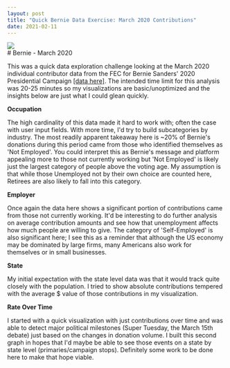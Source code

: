 ```yaml
---
layout: post
title: "Quick Bernie Data Exercise: March 2020 Contributions"
date: 2021-02-11
---
```


<div class='tableauPlaceholder' id='viz1613061172709' style='position: relative'><noscript><a href='#'><img alt=' ' src='https:&#47;&#47;public.tableau.com&#47;static&#47;images&#47;Be&#47;Bernie-March2020&#47;Dashboard1&#47;1_rss.png' style='border: none' /></a></noscript><object class='tableauViz'  style='display:none;'><param name='host_url' value='https%3A%2F%2Fpublic.tableau.com%2F' /> <param name='embed_code_version' value='3' /> <param name='site_root' value='' /><param name='name' value='Bernie-March2020&#47;Dashboard1' /><param name='tabs' value='no' /><param name='toolbar' value='yes' /><param name='static_image' value='https:&#47;&#47;public.tableau.com&#47;static&#47;images&#47;Be&#47;Bernie-March2020&#47;Dashboard1&#47;1.png' /> <param name='animate_transition' value='yes' /><param name='display_static_image' value='yes' /><param name='display_spinner' value='yes' /><param name='display_overlay' value='yes' /><param name='display_count' value='yes' /><param name='language' value='en' /><param name='filter' value='publish=yes' /></object></div>
# Bernie - March 2020

This was a quick data exploration challenge looking at the March 2020 individual contributor data from the FEC for Bernie Sanders' 2020 Presidential Campaign [[data here]](https://www.fec.gov/data/receipts/individual-contributions/?committee_id=C00696948&two_year_transaction_period=2020&min_date=03%2F01%2F2020&max_date=03%2F31%2F2020).  The intended time limit for this analysis was 20-25 minutes so my visualizations are basic/unoptimized and the insights below are just what I could glean quickly.

**Occupation**

The high cardinality of this data made it hard to work with; often the case with user input fields.  With more time, I'd try to build subcategories by industry.  The most readily apparent takeaway here is ~20% of Bernie's donations during this period came from those who identified themselves as 'Not Employed'.  You could interpret this as Bernie's message and platform appealing more to those not currently working but 'Not Employed' is likely just the largest category of people above the voting age.  My assumption is that while those Unemployed not by their own choice are counted here, Retirees are also likely to fall into this category.

**Employer**

Once again the data here shows a significant portion of contributions came from those not currently working.  It'd be interesting to do further analysis on average contribution amounts and see how that unemployment affects how much people are willing to give.  The category of 'Self-Employed' is also significant here; I see this as a reminder that although the US economy may be dominated by large firms, many Americans also work for themselves or in small businesses.

**State**

My initial expectation with the state level data was that it would track quite closely with the population.  I tried to show absolute contributions tempered with the average $ value of those contributions in my visualization.

**Rate Over Time**

I started with a quick visualization with just contributions over time and was able to detect major political milestones (Super Tuesday, the March 15th debate) just based on the changes in donation volume.  I built this second graph in hopes that I'd maybe be able to see those events on a state by state level (primaries/campaign stops).  Definitely some work to be done here to make that hope viable.

